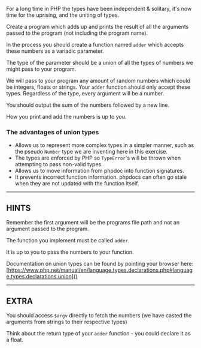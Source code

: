 For a long time in PHP the types have been independent & solitary, it's now time for the uprising, and the uniting of types.

Create a program which adds up and prints the result of all the arguments passed to the program (not including the program name).

In the process you should create a function named `adder` which accepts these numbers as a variadic parameter.

The type of the parameter should be a union of all the types of numbers we might pass to your program.

We will pass to your program any amount of random numbers which could be integers, floats or strings. Your `adder` function
should only accept these types. Regardless of the type, every argument will be a number.

You should output the sum of the numbers followed by a new line.

How you print and add the numbers is up to you.

### The advantages of union types

* Allows us to represent more complex types in a simpler manner, such as the pseudo `Number` type we are inventing here in this exercise.
* The types are enforced by PHP so `TypeError`'s will be thrown when attempting to pass non-valid types.
* Allows us to move information from phpdoc into function signatures.
* It prevents incorrect function information. phpdocs can often go stale when they are not updated with the function itself.    


----------------------------------------------------------------------
## HINTS

Remember the first argument will be the programs file path and not an argument passed to the program.

The function you implement must be called `adder`.

It is up to you to pass the numbers to your function.

Documentation on union types can be found by pointing your browser here:
[https://www.php.net/manual/en/language.types.declarations.php#language.types.declarations.union]()

----------------------------------------------------------------------
## EXTRA

You should access `$argv` directly to fetch the numbers (we have casted the arguments from strings to their respective types)

Think about the return type of your `adder` function - you could declare it as a float.
